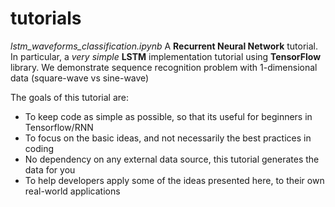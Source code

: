 # tutorials

*lstm_waveforms_classification.ipynb*
A __Recurrent Neural Network__ tutorial.
In particular, a *very simple* __LSTM__ implementation tutorial using __TensorFlow__ library.
We demonstrate sequence recognition problem with 1-dimensional data (square-wave vs sine-wave)

The goals of this tutorial are:
* To keep code as simple as possible, so that its useful for beginners in Tensorflow/RNN
* To focus on the basic ideas, and not necessarily the best practices in coding
* No dependency on any external data source, this tutorial generates the data for you
* To help developers apply some of the ideas presented here, to their own real-world applications
